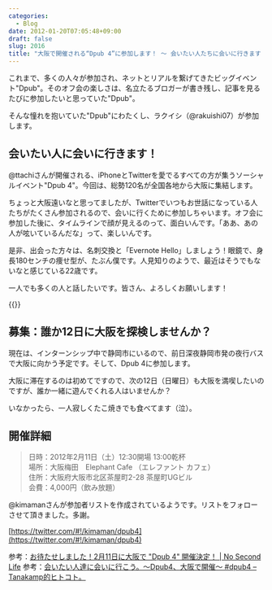 ```yaml
---
categories:
  - Blog
date: 2012-01-20T07:05:48+09:00
draft: false
slug: 2016
title: "大阪で開催される“Dpub 4”に参加します！ 〜 会いたい人たちに会いに行きます 〜 #dpub4"
---
```


これまで、多くの人々が参加され、ネットとリアルを繋げてきたビッグイベント"Dpub"。そのオフ会の楽しさは、名立たるブロガーが書き残し、記事を見るたびに参加したいと思っていた"Dpub"。

そんな憧れを抱いていた"Dpub"にわたくし、ラクイシ（@rakuishi07）が参加します。

## 会いたい人に会いに行きます！

@ttachiさんが開催される、iPhoneとTwitterを愛でるすべての方が集うソーシャルイベント"Dpub 4"。今回は、総勢120名が全国各地から大阪に集結します。

ちょっと大阪遠いなと思ってましたが、Twitterでいつもお世話になっている人たちがたくさん参加されるので、会いに行くために参加しちゃいます。オフ会に参加した後に、タイムラインで顔が見えるのって、面白いんです。「ああ、あの人が呟いているんだな」って、楽しいんです。

是非、出会った方々は、名刺交換と「Evernote Hello」しましょう！眼鏡で、身長180センチの痩せ型が、たぶん僕です。人見知りのようで、最近はそうでもないなと感じている22歳です。

一人でも多くの人と話したいです。皆さん、よろしくお願いします！

{{<app id="484359282" title="Evernote Hello 1.0.1（無料）" src="https://a2.mzstatic.com/us/r1000/085/Purple/fe/b5/f3/mzl.bzqnbmwl.100x100-75.png">}}

## 募集：誰か12日に大阪を探検しませんか？

現在は、インターンシップ中で静岡市にいるので、前日深夜静岡市発の夜行バスで大阪に向かう予定です。そして、Dpub 4に参加します。

大阪に滞在するのは初めてですので、次の12日（日曜日）も大阪を満喫したいのですが、誰か一緒に遊んでくれる人はいませんか？

いなかったら、一人寂しくたこ焼きでも食べてます（泣）。

## 開催詳細

> 日時：2012年2月11日（土）12:30開場  13:00乾杯  
> 場所：大阪梅田　Elephant Cafe （エレファント カフェ）  
> 住所：大阪府大阪市北区茶屋町2-28 茶屋町UGビル  
> 会費：4,000円（飲み放題）

@kimamanさんが参加者リストを作成されているようです。リストをフォローさせて頂きました。多謝。

[https://twitter.com/#!/kimaman/dpub4](https://twitter.com/#!/kimaman/dpub4)

参考：[お待たせしました！2月11日に大阪で "Dpub 4" 開催決定！ | No Second Life](http://www.ttcbn.net/no_second_life/archives/19904)
参考：[会いたい人達に会いに行こう。〜Dpub4、大阪で開催〜 #dpub4 – Tanakamp的ヒトコト。](http://blog.tanakamp.com/archives/1219)
